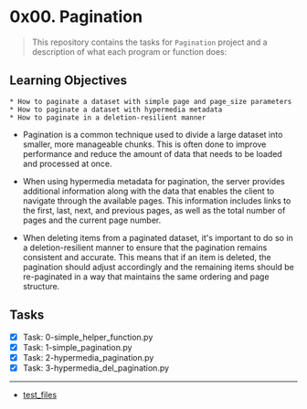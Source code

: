 # 0x00. Pagination

> This repository contains the tasks for `Pagination` project and a description of what each program or function does:


## Learning Objectives

	* How to paginate a dataset with simple page and page_size parameters
	* How to paginate a dataset with hypermedia metadata
	* How to paginate in a deletion-resilient manner


* Pagination is a common technique used to divide a large dataset into smaller, more manageable chunks. This is often done to improve performance and reduce the amount of data that needs to be loaded and processed at once.

* When using hypermedia metadata for pagination, the server provides additional information along with the data that enables the client to navigate through the available pages. This information includes links to the first, last, next, and previous pages, as well as the total number of pages and the current page number.

* When deleting items from a paginated dataset, it's important to do so in a deletion-resilient manner to ensure that the pagination remains consistent and accurate. This means that if an item is deleted, the pagination should adjust accordingly and the remaining items should be re-paginated in a way that maintains the same ordering and page structure.


## Tasks

- [x] Task: 0-simple_helper_function.py
- [x] Task: 1-simple_pagination.py
- [x] Task: 2-hypermedia_pagination.py
- [x] Task: 3-hypermedia_del_pagination.py

___


* [test_files](https://github.com/jonyamagiri/alx-backend/tree/main/0x00-pagination/test_files)


